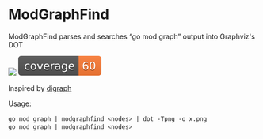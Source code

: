 # ModGraphFind
ModGraphFind parses and searches “go mod graph” output into Graphviz's DOT 

<p>
    <a href="https://github.com/mobanhawi/modgraphfind/actions/workflows/go.yml"><img src="https://github.com/mobanhawi/modgraphfind/actions/workflows/go.yml/badge.svg"></a>
    <a href="https://github.com/mobanhawi/modgraphfind/actions/workflows/go.yml"><img src="./assets/coverage.svg"></a>
</p>

Inspired by [digraph](golang.org/x/tools/cmd/digraph)


Usage:

    go mod graph | modgraphfind <nodes> | dot -Tpng -o x.png
    go mod graph | modgraphfind <nodes>
